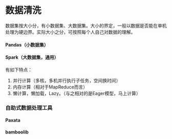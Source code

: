 # 数据清洗

数据集按大小分，有小数据集、大数据集。大小的界定，一般以数据是否能在单机处理为硬边界。实际大小之分，可按照每个人自己对数据的理解。

#### Pandas（小数据集）



#### Spark（大数据集，通用）

有如下特点：

1. 并行计算（多核，多机并行执行子任务，空间换时间）
2. 内存计算（相对于MapReduce而言）
3. 懒计算，懒加载，Lazy。（与之相对的是Eager模型，马上计算）



### 自助式数据处理工具

#### Paxata



#### bamboolib









